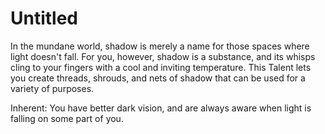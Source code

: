 # Untitled

In the mundane world, shadow is merely a name for those spaces where light doesn't fall. For you, however, shadow is a substance, and its whisps cling to your fingers with a cool and inviting temperature. This Talent lets you create threads, shrouds, and nets of shadow that can be used for a variety of purposes.

Inherent: You have better dark vision, and are always aware when light is falling on some part of you.